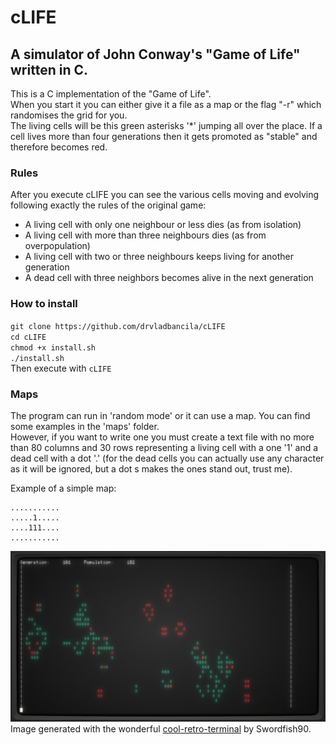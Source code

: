 # cLIFE
## A simulator of John Conway's "Game of Life" written in C.

This is a C implementation of the "Game of Life".  
When you start it you can either give it a file as a map or the flag "-r" which randomises the grid for you.  
The living cells will be this green asterisks '*' jumping all over the place. If a cell lives more than four generations then it gets promoted as "stable" and therefore becomes red.  

### Rules
After you execute cLIFE you can see the various cells moving and evolving
following exactly the rules of the original game:  
* A living cell with only one neighbour or less dies (as from isolation)  
* A living cell with more than three neighbours dies (as from overpopulation)  
* A living cell with two or three neighbours keeps living for another generation  
* A dead cell with three neighbors becomes alive in the next generation  

### How to install
`git clone https://github.com/drvladbancila/cLIFE`  
`cd cLIFE`  
`chmod +x install.sh`  
`./install.sh`  
Then execute with `cLIFE`  

### Maps
The program can run in 'random mode' or it can use a map. You can find some examples
in the 'maps' folder.  
However, if you want to write one you must create a text file with no more than 80 columns
and 30 rows representing a living cell with a one '1' and a dead cell with a dot '.'
(for the dead cells you can actually use any character as it will be ignored, but a dot  s
makes the ones stand out, trust me).  

Example of a simple map: 
```
...........
.....1.....
....111....
...........
```

![alt text](https://github.com/drvladbancila/cLIFE/blob/master/clifedemo.png)
Image generated with the wonderful [cool-retro-terminal](https://github.com/Swordfish90/cool-retro-term) by Swordfish90.

